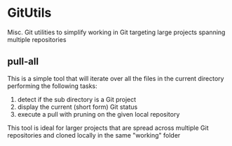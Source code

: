 # GitUtils
Misc. Git utilities to simplify working in Git targeting large projects spanning multiple repositories

## pull-all
This is a simple tool that will iterate over all the files in the current directory performing the following tasks:

1. detect if the sub directory is a Git project
  1. display the current (short form) Git status
  2.  execute a pull with pruning on the given local repository
  
This tool is ideal for larger projects that are spread across multiple Git repositories and cloned locally in the same "working" folder
